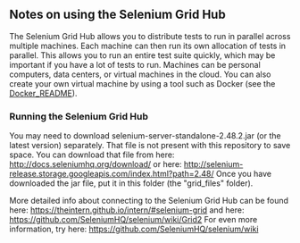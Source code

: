 ## Notes on using the Selenium Grid Hub

The Selenium Grid Hub allows you to distribute tests to run in parallel across multiple machines. Each machine can then run its own allocation of tests in parallel. This allows you to run an entire test suite quickly, which may be important if you have a lot of tests to run. Machines can be personal computers, data centers, or virtual machines in the cloud. You can also create your own virtual machine by using a tool such as Docker (see the [Docker_README](https://github.com/mdmintz/SeleniumBase/blob/master/Docker_README.md)).

### Running the Selenium Grid Hub

You may need to download selenium-server-standalone-2.48.2.jar (or the latest version) separately. That file is not present with this repository to save space. You can download that file from here:
http://docs.seleniumhq.org/download/
or here:
http://selenium-release.storage.googleapis.com/index.html?path=2.48/
Once you have downloaded the jar file, put it in this folder (the "grid_files" folder).

More detailed info about connecting to the Selenium Grid Hub can be found here:
https://theintern.github.io/intern/#selenium-grid
and here:
https://github.com/SeleniumHQ/selenium/wiki/Grid2
For even more information, try here:
https://github.com/SeleniumHQ/selenium/wiki
